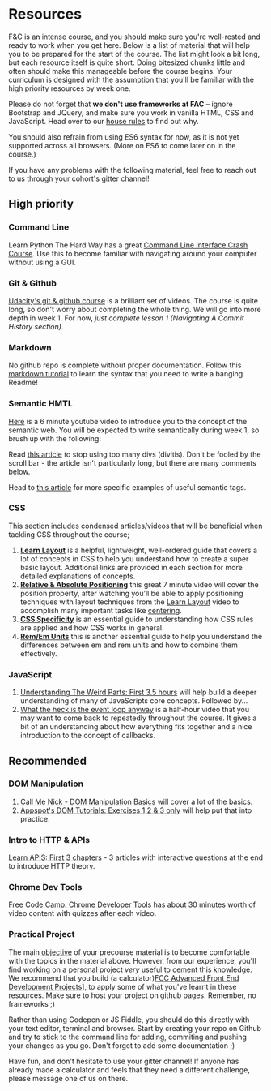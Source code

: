 # Resources

F&C is an intense course, and you should make sure you're well-rested and ready to work when you get here. Below is a list of material that will help you to be prepared for the start of the course. The list might look a bit long, but each resource itself is quite short. Doing bitesized chunks little and often should make this manageable before the course begins. Your curriculum is designed with the assumption that you'll be familiar with the high priority resources by week one.

Please do not forget that **we don't use frameworks at FAC** – ignore Bootstrap and JQuery, and make sure you work in vanilla HTML, CSS and JavaScript. Head over to our [house rules](../general/house-rules.md) to find out why.

You should also refrain from using ES6 syntax for now, as it is not yet supported across all browsers. (More on ES6 to come later on in the course.)

If you have any problems with the following material, feel free to reach out to us through your cohort's gitter channel!

## High priority

### Command Line

Learn Python The Hard Way has a great [Command Line Interface Crash Course](https://learnpythonthehardway.org/book/appendixa.html). Use this to become familiar with navigating around your computer without using a GUI.

### Git & Github

[Udacity's git & github course](https://www.udacity.com/course/how-to-use-git-and-github--ud775) is a brilliant set of videos. The course is quite long, so don't worry about completing the whole thing. We will go into more depth in week 1. For now, _just complete lesson 1 (Navigating A Commit History section)_.

### Markdown

No github repo is complete without proper documentation. Follow this [markdown tutorial](http://www.markdowntutorial.com/lesson/1/) to learn the syntax that you need to write a banging Readme!

### Semantic HMTL

[Here](https://www.youtube.com/watch?gl=GB&hl=en-GB&v=OGg8A2zfWKg) is a 6 minute youtube video to introduce you to the concept of the semantic web. You will be expected to write semantically during week 1, so brush up with the following:

Read [this article](https://www.smashingmagazine.com/2013/01/the-importance-of-sections/#the-problem-with-div) to stop using too many divs (divitis). Don't be fooled by the scroll bar - the article isn't particularly long, but there are many comments below.

Head to [this article](https://codepen.io/mi-lee/post/an-overview-of-html5-semantics) for more specific examples of useful semantic tags.


### CSS

This section includes condensed articles/videos that will be beneficial when tackling CSS throughout the course;

1. [**Learn Layout**](http://learnlayout.com) is a helpful, lightweight, well-ordered guide that covers a lot of concepts in CSS to help you understand how to create a super basic layout. Additional links are provided in each section for more detailed explanations of concepts.
2. [**Relative & Absolute Positioning**](https://www.youtube.com/watch?v=aFtByxWjfLY) this great 7 minute video will cover the position property, after watching you’ll be able to apply positioning techniques with layout techniques from the [Learn Layout](http://learnlayout.com) video to accomplish many important tasks like [centering](https://css-tricks.com/centering-css-complete-guide/).
3. [**CSS Specificity**](https://www.smashingmagazine.com/2007/07/css-specificity-things-you-should-know/) is an essential guide to understanding how CSS rules are applied and how CSS works in general.
4. [**Rem/Em Units**](https://webdesign.tutsplus.com/tutorials/comprehensive-guide-when-to-use-em-vs-rem--cms-23984) this is another essential guide to help you understand the differences between em and rem units and how to combine them effectively.

### JavaScript

1. [Understanding The Weird Parts: First 3.5 hours](https://www.youtube.com/watch?v=Bv_5Zv5c-Ts) will help build a deeper understanding of many of JavaScripts core concepts. Followed by...
2. [What the heck is the event loop anyway](https://www.youtube.com/watch?v=8aGhZQkoFbQ) is a half-hour video that you may want to come back to repeatedly throughout the course. It gives a bit of an understanding about how everything fits together and a nice introduction to the concept of callbacks.

## Recommended

### DOM Manipulation

1. [Call Me Nick - DOM Manipulation Basics](http://callmenick.com/post/basics-javascript-dom-manipulation) will cover a lot of the basics.
2. [Appspot's DOM Tutorials: Exercises 1,2 & 3 only](https://dom-tutorials.appspot.com/static/index.html) will help put that into practice.

### Intro to HTTP & APIs

[Learn APIS: First 3 chapters](https://zapier.com/learn/apis/) - 3 articles with interactive questions at the end to introduce HTTP theory.

### Chrome Dev Tools

[Free Code Camp: Chrome Developer Tools](https://www.freecodecamp.com/map) has about 30 minutes worth of video content with quizzes after each video.

### Practical Project

The main [objective](learning-outcomes.md) of your precourse material is to become comfortable with the topics in the material above. However, from our experience, you'll find working on a personal project _very_ useful to cement this knowledge. We recommend that you build (a calculator)[FCC Advanced Front End Development Projects](https://www.freecodecamp.com/challenges/build-a-javascript-calculator)], to apply some of what you've learnt in these resources. Make sure to host your project on github pages. Remember, no frameworks ;)

Rather than using Codepen or JS Fiddle, you should do this directly with your text editor, terminal and browser. Start by creating your repo on Github and try to stick to the command line for adding, commiting and pushing your changes as you go. Don't forget to add some documentation ;)

Have fun, and don't hesitate to use your gitter channel! If anyone has already made a calculator and feels that they need a different challenge, please message one of us on there.
